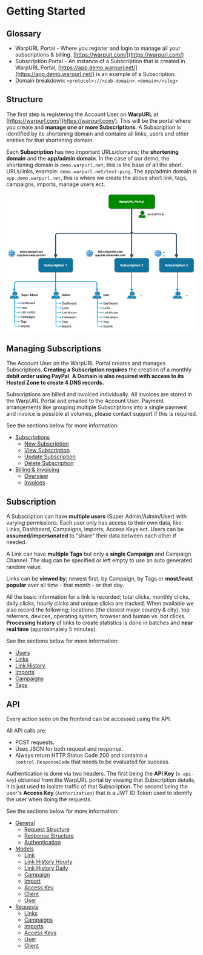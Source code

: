 # Getting Started

## Glossary

- WarpURL Portal - Where you register and login to manage all your subscriptions & billing. [https://warpurl.com/](https://warpurl.com/)
- Subscription Portal - An instance of a Subscription that is created in WarpURL Portal, [https://app.demo.warpurl.net/](https://app.demo.warpurl.net/)
  is an example of a Subscription.
- Domain breakdown: `<protocol>://<sub-domain>.<domain>/<slug>`  

## Structure

The first step is registering the Account User on **WarpURL** at [https://warpurl.com/](https://warpurl.com/). This will be the portal
where you create and **manage one or more Subscriptions**. A Subscription is identified by its shortening domain and contains
all links, users and other entities for that shortening domain. 

Each **Subscription** has two important URLs/domains; the **shortening domain** and the **app/admin domain**. In the case of our demo,
the shortening domain is `demo.warpurl.net`, this is the base of all the short URLs/links, example: `demo.warpurl.net/test-ping`.
The app/admin domain is `app.demo.warpurl.net`, this is where we create the above short link, tags, campaigns, imports,
manage users ect. 

![An image](./images/warpurl_structure.png)


## Managing Subscriptions

The Account User on the WarpURL Portal creates and manages Subscriptions. **Creating a Subscription requires** the creation of
a monthly **debit order using PayPal**. **A Domain is also required with access to its Hosted Zone to create 4 DNS records.**

Subscriptions are billed and invoiced individually. All invoices are stored in the WarpURL Portal and emailed to the Account User. 
Payment arrangements like grouping multiple Subscriptions into a single payment and invoice is possible at volumes,
please contact support if this is required. 

See the sections below for more information:

- [Subscriptions](../managing-subscriptions/subscription.html)
  - [New Subscription](../managing-subscriptions/subscription.html#new-subscription)
  - [View Subscription](../managing-subscriptions/subscription.html#view-subscription)
  - [Update Subscription](../managing-subscriptions/subscription.html#update-subscription)
  - [Delete Subscription](../managing-subscriptions/subscription.html#delete-subscription)
- [Billing & Invoicing](../managing-subscriptions/billing_and_invoicing.html)
  - [Overview](../managing-subscriptions/billing_and_invoicing.html#overview)
  - [Invoices](../managing-subscriptions/billing_and_invoicing.html#invoices)

## Subscription

A Subscription can have **multiple users** (Super Admin/Admin/User) with varying permissions. 
Each user only has access to their own data, like: Links, Dashboard, Campaigns, Imports, Access Keys ect. 
Users can be **assumed/impersonated** to "share" their data between each other if needed. 

A Link can have **multiple Tags** but only a **single Campaign** and Campaign Channel. 
The slug can be specified or left empty to use an auto generated random value. 

Links can be **viewed by**; newest first, by Campaign, by Tags or **most/least popular** over all time - that month - or that day.

All the basic information for a link is recorded; total clicks, monthly clicks, daily clicks, hourly clicks and unique clicks are tracked. 
When available we also record the following; locations (the closest major country & city), top referrers, devices, operating system, browser and human vs. bot clicks.
**Processing history** of links to create statistics is done in batches and **near real time** (approximately 5 minutes).

See the sections below for more information:

- [Users](../subscription/subscription.html#users)
- [Links](../subscription/subscription.html#links)
- [Link History](../subscription/subscription.html#link-history)
- [Imports](../subscription/subscription.html#imports)
- [Campaigns](../subscription/subscription.html#campaigns)
- [Tags](../subscription/subscription.html#tags)
 

## API

Every action seen on the frontend can be accessed using the API. 

All API calls are:
- POST requests.
- Uses JSON for both request and response.
- Always return HTTP Status Code 200 and contains a `control.ResponseCode` that needs to be evaluated for success.

Authentication is done via two headers.
The first being the **API Key** (`x-api-key`) obtained from the WarpURL portal by viewing that Subscription details,
it is just used to isolate traffic of that Subscription. 
The second being the user's **Access Key** (`Authorization`) that is a JWT ID Token used to identify the user when doing the
requests.

See the sections below for more information:

- [General](../api/)
  - [Request Structure](../api/#request-structure)
  - [Response Structure](../api/#response-structure)
  - [Authentication](../api/#authentication)
- [Models](../api/model.html)
  - [Link](../api/model.html#link)
  - [Link History Hourly](../api/model.html#link-history-hourly)
  - [Link History Daily](../api/model.html#link-history-daily)
  - [Campaign](../api/model.html#campaign)
  - [Import](../api/model.html#import)
  - [Access Key](../api/model.html#access-key)
  - [Client](../api/model.html#client)
  - [User](../api/model.html#user)
- [Requests](../api/link.html)
  - [Links](../api/link.html#links)
  - [Campaigns](../api/campaign.html#campaigns)
  - [Imports](../api/db_import.html#imports)
  - [Access Keys](../api/access_key.html#access-keys)
  - [User](../api/user.html#user)
  - [Client](../api/client.html#client)

 

